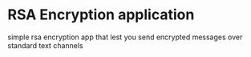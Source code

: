 # RSA Encryption application
simple rsa encryption app that lest you send encrypted messages 
over standard text channels